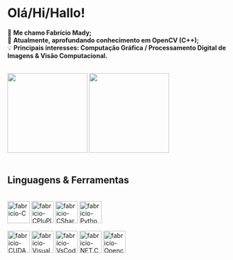 # Olá/Hi/Hallo!

👋 **Me chamo Fabrício Mady;<br>**
🌱 **Atualmente, aprofundando conhecimento em OpenCV (C++);<br>**
💡 **Principais interesses: Computação Gráfica / Processamento Digital de Imagens & Visão Computacional.<br>**

<br>
<div>
  <a ref = "https://github.com/madyfabs"> 
  <img height = "180em" src = "https://github-readme-stats.vercel.app/api?username=madyfabs&show_icons=true&theme=tokyonight"/>
  <img height = "180em" src = "https://github-readme-stats.vercel.app/api/top-langs/?username=madyfabs&layout=compact&langs_count=16&theme=react"/>
</div><br>

## **Linguagens & Ferramentas<br>**
<div style = "display: inline_block"><br>
  <img align = "center" alt = "fabricio-C" height="50" width="50" src="https://cdn.jsdelivr.net/gh/devicons/devicon/icons/c/c-original.svg">
  <img align = "center" alt = "fabricio-CPluPlus" height="50" width="50" src="https://cdn.jsdelivr.net/gh/devicons/devicon/icons/cplusplus/cplusplus-original.svg">
  <img align = "center" alt = "fabricio-CSharp" height="50" width="50" src="https://cdn.jsdelivr.net/gh/devicons/devicon/icons/csharp/csharp-original.svg">
  <img align = "center" alt = "fabricio-Python" height="50" width="50" src="https://cdn.jsdelivr.net/gh/devicons/devicon/icons/python/python-original-wordmark.svg">
  </div>

<div style = "display: inline_block"><br>
  <img align = "center" alt = "fabricio-CUDA" height="50" width="50" src="https://github.com/valohai/ml-logos/blob/master/cuda.svg">
  <img align = "center" alt = "fabricio-VisualStudio" height="50" width="50" src="https://cdn.jsdelivr.net/gh/devicons/devicon/icons/visualstudio/visualstudio-plain.svg">
  <img align = "center" alt = "fabricio-VsCode" height="50" width="50" src="https://cdn.jsdelivr.net/gh/devicons/devicon/icons/vscode/vscode-original.svg">
  <img align = "center" alt = "fabricio-NET.Core" height="50" width="50" src="https://cdn.jsdelivr.net/gh/devicons/devicon/icons/dotnetcore/dotnetcore-original.svg">
  <img align = "center" alt = "fabricio-Opencv" height="50" width="50" src="https://upload.wikimedia.org/wikipedia/commons/3/32/OpenCV_Logo_with_text_svg_version.svg">
</div>
